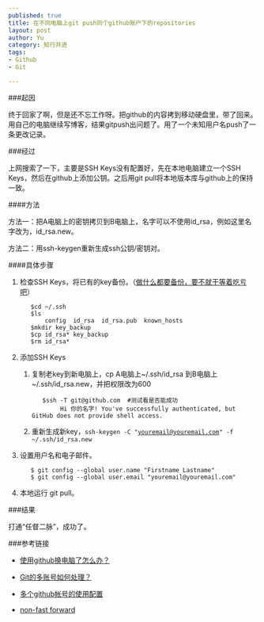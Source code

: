 ```yaml
--- 
published: true
title: 在不同电脑上git push同个github账户下的repositories
layout: post
author: Yu
category: 知行并进
tags: 
- Github
- Git

---
```

###起因

终于回家了啊，但是还不忘工作呀。把github的内容拷到移动硬盘里，带了回来。用自己的电脑继续写博客，结果gitpush出问题了。用了一个未知用户名push了一条更改记录。

###经过

上网搜索了一下，主要是SSH Keys没有配置好，先在本地电脑建立一个SSH Keys，然后在github上添加公钥。之后用git pull将本地版本库与github上的保持一致。

####方法

方法一：把A电脑上的密钥拷贝到B电脑上，名字可以不使用id_rsa，例如这里名字改为，id_rsa.new。

方法二：用ssh-keygen重新生成ssh公钥/密钥对。


####具体步骤

1. 检查SSH Keys，将已有的key备份。（[做什么都要备份，要不就干等着吃亏吧](http://yulijia.net/en/Git/2012/10/09/github-pages.html "all file on your disk folder will be deleted")）

          $cd ~/.ssh
          $ls
              config  id_rsa  id_rsa.pub  known_hosts
          $mkdir key_backup
          $cp id_rsa* key_backup
          $rm id_rsa*

2. 添加SSH Keys
          
    1. 复制老key到新电脑上，cp A电脑上~/.ssh/id_rsa  到B电脑上 ~/.ssh/id_rsa.new，并把权限改为600
    
              $ssh -T git@github.com  #测试看是否能成功
                   Hi 你的名字! You've successfully authenticated, but GitHub does not provide shell access.
                   
    3. 重新生成新key，<code>ssh-keygen -C "youremail@youremail.com" -f ~/.ssh/id_rsa.new</code>

3. 设置用户名和电子邮件。      

  
          $ git config --global user.name "Firstname Lastname"
          $ git config --global user.email "youremail@youremail.com"
          
4. 本地运行 git pull。

###结果

打通<q>任督二脉</q>，成功了。

###参考链接

- [使用github换电脑了怎么办？](http://jpuyy.com/2012/07/use-github-and-change-computer.html "使用github换电脑了怎么办？")

- [Git的多账号如何处理？](https://gist.github.com/suziewong/4378434 "Git的多账号如何处理？")

- [多个github帐号的使用配置](http://goo.gl/3eUg8 "多个github帐号 google搜索结果")

- [non-fast forward](http://stackoverflow.com/questions/1713137/github-first-push-problem-how-to-merge-remote-changes "Github first push problem… how to merge remote changes?") 
